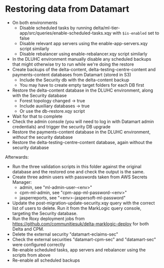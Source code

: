 # Restoring data from Datamart

* On both environments
  * Disable scheduled tasks by running delta/ml-tier-app/src/queries/enable-scheduled-tasks.xqy with `$is-enabled` set to false
  * Disable relevant app servers using the enable-app-servers.xqy script similarly
  * Disable rebalancer using enable-rebalancer.xqy script similarly
* In the DLUHC environment manually disable any scheduled backups that might otherwise try to run while we're doing the restore
* Create backups of the delta-content, delta-testing-centre-content and payments-content databases from Datamart (stored in S3)
  * Include the Security db with the delta-content backup
  * You may have to create empty target folders for each DB first
* Restore the delta-content database in the DLUHC environment, along with the Security database
  * Forest topology changed -> true
  * Include auxiliary databases -> true
  * Or use the db-restore.xqy script
* Wait for that to complete
* Check the admin console (you will need to log in with Datamart admin credentials) and trigger the security DB upgrade
* Restore the payments-content database in the DLUHC environment, *without* the security database
* Restore the delta-testing-centre-content database, again without the security database

Afterwards:

* Run the three validation scripts in this folder against the original database and the restored one and check the output is the same.
* Create three admin users with passwords taken from AWS Secrets Manager:
  * admin, see "ml-admin-user-\<env>"
  * cpm-ml-admin, see "cpm-app-ml-password-\<env>"
  * jasperreports, see "\<env>-jaspersoft-ml-password"
* Update the post-migration-update-security.xqy query with the correct list of users to delete. Run it from the MarkLogic query console, targeting the Security database.
* Run the Roxy deployment jobs from <https://github.com/communitiesuk/delta-marklogic-deploy> for both Delta and CPM.
* Delete the external security "datamart-eclaims-sec"
* Check the external securities "datamart-cpm-sec" and "datamart-sec" were configured correctly
* Re-enable scheduled tasks, app servers and rebalancer using the scripts from above
* Re-enable all scheduled backups

